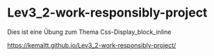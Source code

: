 # Lev3_2-work-responsibly-project
Dies ist eine Übung zum Thema Css-Display_block_inline

https://kemaltt.github.io/Lev3_2-work-responsibly-project/

